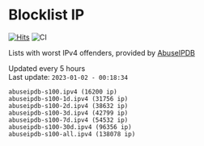 # Blocklist IP

[![Hits](https://hits.seeyoufarm.com/api/count/incr/badge.svg?url=https%3A%2F%2Fgithub.com%2Fborestad%2Fblocklist-ip%2F&count_bg=%2379C83D&title_bg=%23555555&icon=&icon_color=%23E7E7E7&title=hits&edge_flat=false)](https://hits.seeyoufarm.com)  ![CI](https://img.shields.io/github/workflow/status/borestad/blocklist-ip/CI?style=flat-square)

Lists with worst IPv4 offenders, provided by [AbuseIPDB](https://www.abuseipdb.com/)

<!-- FOOTER-PLACEHOLDER -->
Updated every 5 hours<br>
Last update: `2023-01-02 - 00:18:34`
```
abuseipdb-s100.ipv4 (16200 ip)
abuseipdb-s100-1d.ipv4 (31756 ip)
abuseipdb-s100-2d.ipv4 (38632 ip)
abuseipdb-s100-3d.ipv4 (42799 ip)
abuseipdb-s100-7d.ipv4 (54532 ip)
abuseipdb-s100-30d.ipv4 (96356 ip)
abuseipdb-s100-all.ipv4 (138078 ip)
```
